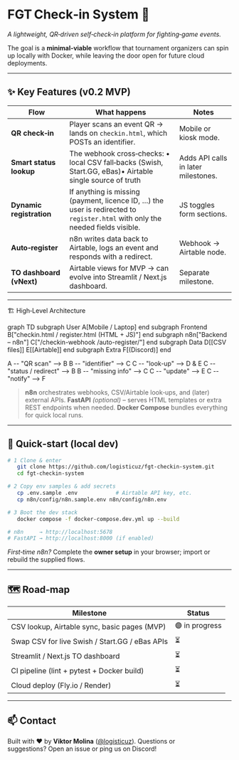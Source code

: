# FGT Check‑in System 🥊

*A lightweight, QR‑driven self‑check‑in platform for fighting‑game events.*

The goal is a **minimal‑viable** workflow that tournament organizers can spin up locally with Docker, while leaving the door open for future cloud deployments.

---

## ✨ Key Features (v0.2 MVP)

|  Flow                    |  What happens                                                                                                                  |  Notes                              |
| ------------------------ | ------------------------------------------------------------------------------------------------------------------------------ | ----------------------------------- |
| **QR check‑in**          | Player scans an event QR → lands on `checkin.html`, which POSTs an identifier.                                                 | Mobile or kiosk mode.               |
| **Smart status lookup**  | The webhook cross‑checks: • local CSV fall‑backs (Swish, Start.GG, eBas)• Airtable single source of truth                      | Adds API calls in later milestones. |
| **Dynamic registration** | If anything is missing (payment, licence ID, …) the user is redirected to `register.html` with only the needed fields visible. | JS toggles form sections.           |
| **Auto‑register**        | n8n writes data back to Airtable, logs an event and responds with a redirect.                                                  | Webhook → Airtable node.            |
| **TO dashboard (vNext)** | Airtable views for MVP → can evolve into Streamlit / Next.js dashboard.                                                        | Separate milestone.                 |

---

🏗️ High‑Level Architecture

graph TD
  subgraph User
    A[Mobile / Laptop]
  end
  subgraph Frontend
    B["checkin.html / register.html
(HTML + JS)"]
  end
  subgraph n8n["Backend – n8n"]
    C["/checkin-webhook
/auto-register/"]
  end
  subgraph Data
    D[[CSV files]]
    E[[Airtable]]
  end
  subgraph Extra
    F[(Discord)]
  end

  A -- "QR scan" --> B
  B -- "identifier" --> C
  C -- "look-up" --> D & E
  C -- "status / redirect" --> B
  B -- "missing info" --> C
  C -- "update" --> E
  C -- "notify" --> F


> **n8n** orchestrates webhooks, CSV/Airtable look‑ups, and (later) external APIs.
> **FastAPI** *(optional)* – serves HTML templates or extra REST endpoints when needed.
> **Docker Compose** bundles everything for quick local runs.

---

## 🚀 Quick‑start (local dev)

```bash
# 1 Clone & enter
   git clone https://github.com/logisticuz/fgt-checkin-system.git
   cd fgt-checkin-system

# 2 Copy env samples & add secrets
   cp .env.sample .env            # Airtable API key, etc.
   cp n8n/config/n8n.sample.env n8n/config/n8n.env

# 3 Boot the dev stack
   docker compose -f docker-compose.dev.yml up --build

# n8n     → http://localhost:5678
# FastAPI → http://localhost:8000 (if enabled)
```

*First‑time n8n?*  Complete the **owner setup** in your browser; import or rebuild the supplied flows.

---

## 🗺️ Road‑map

|  Milestone                                     |  Status        |
| ---------------------------------------------- | -------------- |
| CSV lookup, Airtable sync, basic pages (MVP)   | 🟣 in progress |
| Swap CSV for live Swish / Start.GG / eBas APIs | ⏳              |
| Streamlit / Next.js TO dashboard               | ⏳              |
| CI pipeline (lint + pytest + Docker build)     | ⏳              |
| Cloud deploy (Fly.io / Render)                 | ⏳              |

---

## 📫 Contact

Built with ❤️ by **Viktor Molina** ([@logisticuz](https://github.com/logisticuz)).
Questions or suggestions? Open an issue or ping us on Discord!
